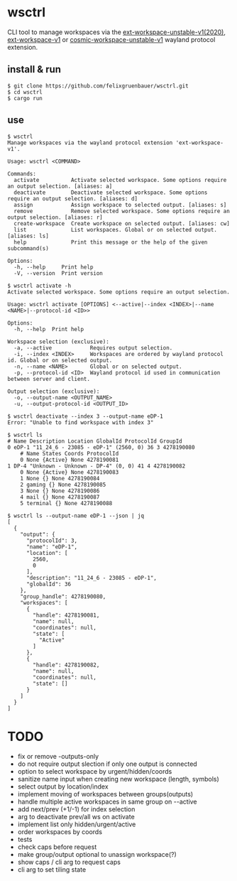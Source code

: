 # wsctrl 

CLI tool to manage workspaces via the [ext-workspace-unstable-v1(2020)](https://gitlab.freedesktop.org/wayland/wayland-protocols/-/merge_requests/40/diffs?commit_id=f017d96d1f71f8e9165365735a0071e4e981e3f6#b449569b3f5835bd6102550cf485143e15025cc9wayland), [ext-workspace-v1](https://gitlab.freedesktop.org/wayland/wayland-protocols/-/merge_requests/40) or [cosmic-workspace-unstable-v1](https://github.com/pop-os/cosmic-protocols/blob/main/unstable/cosmic-workspace-unstable-v1.xml) wayland protocol extension. 

## install & run

```
$ git clone https://github.com/felixgruenbauer/wsctrl.git
$ cd wsctrl
$ cargo run
```

## use

```
$ wsctrl
Manage workspaces via the wayland protocol extension 'ext-workspace-v1'.

Usage: wsctrl <COMMAND>

Commands:
  activate          Activate selected workspace. Some options require an output selection. [aliases: a]
  deactivate        Deactivate selected workspace. Some options require an output selection. [aliases: d]
  assign            Assign workspace to selected output. [aliases: s]
  remove            Remove selected workspace. Some options require an output selection. [aliases: r]
  create-workspace  Create workspace on selected output. [aliases: cw]
  list              List workspaces. Global or on selected output. [aliases: ls]
  help              Print this message or the help of the given subcommand(s)

Options:
  -h, --help     Print help
  -V, --version  Print version
```

```
$ wsctrl activate -h
Activate selected workspace. Some options require an output selection.

Usage: wsctrl activate [OPTIONS] <--active|--index <INDEX>|--name <NAME>|--protocol-id <ID>>

Options:
  -h, --help  Print help

Workspace selection (exclusive):
  -a, --active            Requires output selection.
  -i, --index <INDEX>     Workspaces are ordered by wayland protocol id. Global or on selected output.
  -n, --name <NAME>       Global or on selected output.
  -p, --protocol-id <ID>  Wayland protocol id used in communication between server and client.

Output selection (exclusive):
  -o, --output-name <OUTPUT_NAME>
  -u, --output-protocol-id <OUTPUT_ID>
```

```
$ wsctrl deactivate --index 3 --output-name eDP-1
Error: "Unable to find workspace with index 3"
```

```
$ wsctrl ls
# Name Description Location GlobalId ProtocolId GroupId
0 eDP-1 "11_24_6 - 23085 - eDP-1" (2560, 0) 36 3 4278190080
    # Name States Coords ProtocolId
    0 None {Active} None 4278190081
1 DP-4 "Unknown - Unknown - DP-4" (0, 0) 41 4 4278190082
    0 None {Active} None 4278190083
    1 None {} None 4278190084
    2 gaming {} None 4278190085
    3 None {} None 4278190086
    4 mail {} None 4278190087
    5 terminal {} None 4278190088
```

```
$ wsctrl ls --output-name eDP-1 --json | jq
[
  {
    "output": {
      "protocolId": 3,
      "name": "eDP-1",
      "location": [
        2560,
        0
      ],
      "description": "11_24_6 - 23085 - eDP-1",
      "globalId": 36
    },
    "group_handle": 4278190080,
    "workspaces": [
      {
        "handle": 4278190081,
        "name": null,
        "coordinates": null,
        "state": [
          "Active"
        ]
      },
      {
        "handle": 4278190082,
        "name": null,
        "coordinates": null,
        "state": []
      }
    ]
  }
]
```



# TODO

* fix or remove -outputs-only
* do not require output slection if only one output is connected
* option to select workspace by urgent/hidden/coords
* sanitize name input when creating new workspace (length, symbols)
* select output by location/index
* implement moving of workspaces between groups(outputs)
* handle multiple active workspaces in same group on --active
* add next/prev (+1/-1) for index selection
* arg to deactivate prev/all ws on activate
* implement list only hidden/urgent/active
* order workspaces by coords
* tests
* check caps before request
* make group/output optional to unassign workspace(?)
* show caps / cli arg to request caps
* cli arg to set tiling state
